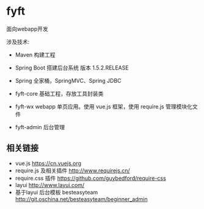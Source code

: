 # fyft

面向webapp开发

涉及技术:

* Maven 构建工程
* Spring Boot 搭建后台系统 版本 1.5.2.RELEASE
* Spring 全家桶，SpringMVC、Spring JDBC

* fyft-core 基础工程，存放工具封装类
* fyft-wx webapp 单页应用。使用 vue.js 框架，使用 require.js 管理模块化文件
* fyft-admin 后台管理

## 相关链接

* vue.js		https://cn.vuejs.org
* require.js 及相关插件		http://www.requirejs.cn/
* require.css 插件		https://github.com/guybedford/require-css
* layui		http://www.layui.com/
* 基于layui 后台模板 besteasyteam			http://git.oschina.net/besteasyteam/beginner_admin
